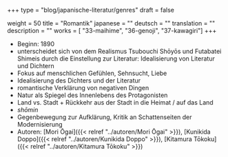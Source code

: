 +++
type = "blog/japanische-literatur/genres"
draft = false

weight = 50
title = "Romantik"
japanese = ""
deutsch = ""
translation = ""
description = ""
works = [ "33-maihime", "36-genoji", "37-kawagiri"]
+++

- Beginn: 1890
- unterscheidet sich von dem Realismus Tsubouchi Shōyōs und Futabatei Shimeis durch die Einstellung zur Literatur: Idealisierung von Literatur und Dichtern
- Fokus auf menschlichen Gefühlen, Sehnsucht, Liebe
- Idealisierung des Dichters und der Literatur
- romantische Verklärung von negativen Dingen
- Natur als Spiegel des Innenlebens des Protagonisten
- Land vs. Stadt + Rückkehr aus der Stadt in die Heimat / auf das Land
- _shōmin_
- Gegenbewegung zur Aufklärung, Kritik an Schattenseiten der Modernisierung
- Autoren: [Mori Ōgai]({{< relref "../autoren/Mori Ōgai" >}}), [Kunikida Doppo]({{< relref "../autoren/Kunikida Doppo" >}}), [Kitamura Tōkoku]({{< relref "../autoren/Kitamura Tōkoku" >}})
